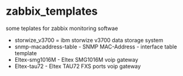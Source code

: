 # zabbix_templates

some teplates for zabbix monitoring softwae

* storwize_v3700 = ibm storwize v3700 data storage system
* snmp-macaddress-table - SNMP MAC-Address - interface table template
* Eltex-smg1016M - Eltex SMG1016M voip gateway
* Eltex-tau72 - Eltex TAU72 FXS ports voip gateway